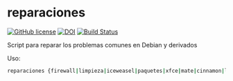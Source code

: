 # reparaciones

[![GitHub license](https://sinfallas.files.wordpress.com/2016/02/gpl.png)](https://github.com/xanadu-linux/reparaciones/blob/master/LICENSE)
[![DOI](https://zenodo.org/badge/4102/xanadu-linux/reparaciones.svg)](https://zenodo.org/badge/latestdoi/4102/xanadu-linux/reparaciones)
[![Build Status](https://travis-ci.org/xanadu-linux/reparaciones.svg?branch=master)](https://travis-ci.org/xanadu-linux/reparaciones)

Script para reparar los problemas comunes en Debian y derivados

Uso:

```bash
reparaciones {firewall|limpieza|iceweasel|paquetes|xfce|mate|cinnamon|lxde|openbox}
```
